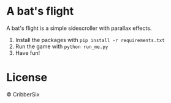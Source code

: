 # A bat's flight

A bat's flight is a simple sidescroller with parallax effects. 

1. Install the packages with `pip install -r requirements.txt`
2. Run the game with `python run_me.py`
3. Have fun! 


# License
© CribberSix
